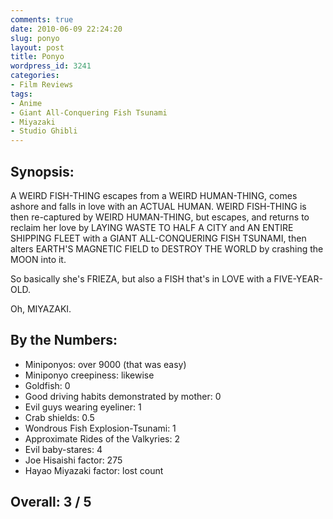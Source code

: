 ```yaml
---
comments: true
date: 2010-06-09 22:24:20
slug: ponyo
layout: post
title: Ponyo
wordpress_id: 3241
categories:
- Film Reviews
tags:
- Anime
- Giant All-Conquering Fish Tsunami
- Miyazaki
- Studio Ghibli
---
```


## Synopsis:

A WEIRD FISH-THING escapes from a WEIRD HUMAN-THING, comes ashore and falls in love with an ACTUAL HUMAN.  WEIRD FISH-THING is then re-captured by WEIRD HUMAN-THING, but escapes, and returns to reclaim her love by LAYING WASTE TO HALF A CITY and AN ENTIRE SHIPPING FLEET with a GIANT ALL-CONQUERING FISH TSUNAMI, then alters EARTH'S MAGNETIC FIELD to DESTROY THE WORLD by crashing the MOON into it.

So basically she's FRIEZA, but also a FISH that's in LOVE with a FIVE-YEAR-OLD.

Oh, MIYAZAKI.

## By the Numbers:

* Miniponyos: over 9000 (that was easy)
* Miniponyo creepiness: likewise
* Goldfish: 0
* Good driving habits demonstrated by mother: 0
* Evil guys wearing eyeliner: 1
* Crab shields: 0.5
* Wondrous Fish Explosion-Tsunami: 1
* Approximate Rides of the Valkyries: 2
* Evil baby-stares: 4
* Joe Hisaishi factor: 275
* Hayao Miyazaki factor: lost count

## Overall: 3 / 5

